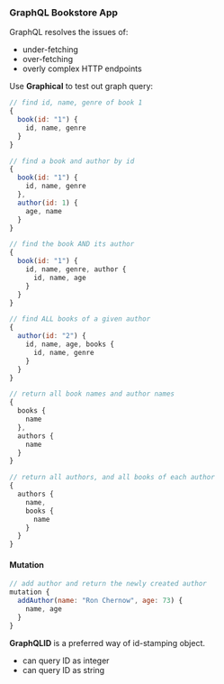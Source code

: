 ### GraphQL Bookstore App

GraphQL resolves the issues of:

- under-fetching
- over-fetching
- overly complex HTTP endpoints

Use **Graphical** to test out graph query:

```javascript
// find id, name, genre of book 1
{
  book(id: "1") {
    id, name, genre
  }
}

// find a book and author by id
{
  book(id: "1") {
    id, name, genre
  },
  author(id: 1) {
    age, name
  }
}

// find the book AND its author
{
  book(id: "1") {
    id, name, genre, author {
      id, name, age
    }
  }
}

// find ALL books of a given author
{
  author(id: "2") {
    id, name, age, books {
      id, name, genre
    }
  }
}

// return all book names and author names
{
  books {
    name
  },
  authors {
    name
  }
}

// return all authors, and all books of each author
{
  authors {
    name,
    books {
      name
    }
  }
}
```

#### Mutation

```javascript
// add author and return the newly created author
mutation {
  addAuthor(name: "Ron Chernow", age: 73) {
    name, age
  }
}
```

**GraphQLID** is a preferred way of id-stamping object.

- can query ID as integer
- can query ID as string
